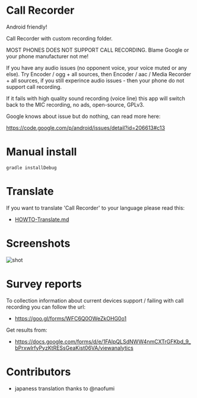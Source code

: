 # Call Recorder

Android friendly!

Call Recorder with custom recording folder.

MOST PHONES DOES NOT SUPPORT CALL RECORDING. Blame Google or your phone manufacturer not me!

If you have any audio issues (no opponent voice, your voice muted or any else). Try Encoder / ogg + all sources, then Encoder / aac / Media Recorder + all sources, if you still experince audio issues - then your phone do not support call recording.

If it fails with high quality sound recording (voice line) this app will switch back to the MIC recording, no ads, open-source, GPLv3.

Google knows about issue but do nothing, can read more here:

https://code.google.com/p/android/issues/detail?id=206613#c13

# Manual install

    gradle installDebug

# Translate

If you want to translate 'Call Recorder' to your language  please read this:

  * [HOWTO-Translate.md](/docs/HOWTO-Translate.md)

# Screenshots

![shot](/docs/shot.png)

# Survey reports

To collection information about current devices support / failing with call recording you can follow the url:

  * https://goo.gl/forms/WFC6Q0OWeZkOHG0o1

Get results from:
  
  * https://docs.google.com/forms/d/e/1FAIpQLSdNWW4nmCXTrGFKbd_9_bPrxwlrfyPyzKtRESsGeaKist06VA/viewanalytics

# Contributors

  * japaness translation thanks to @naofumi
